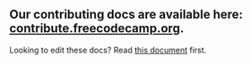 ## Our contributing docs are available here: [contribute.freecodecamp.org](https://contribute.freecodecamp.org).

Looking to edit these docs? Read [this document](https://contribute.freecodecamp.org/#/how-to-work-on-the-docs-theme) first.

